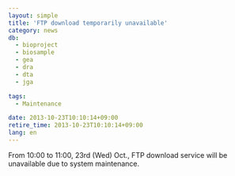```yaml
---
layout: simple
title: 'FTP download temporarily unavailable'
category: news
db:
  - bioproject
  - biosample
  - gea
  - dra
  - dta
  - jga

tags:
  - Maintenance

date: 2013-10-23T10:10:14+09:00
retire_time: 2013-10-23T10:10:14+09:00
lang: en
---
```


From 10:00 to 11:00, 23rd (Wed) Oct., FTP download service will be unavailable due to system maintenance.
